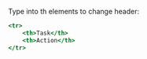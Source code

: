 Type into th elements to change header:

```jsx
<tr>
    <th>Task</th>
    <th>Action</th>
</tr>
```

